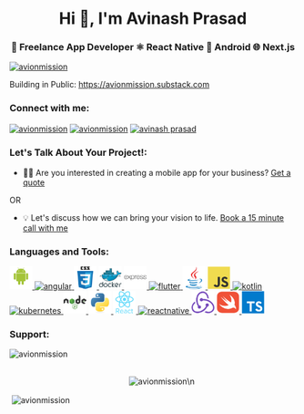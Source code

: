 <h1 align="center">Hi 👋, I'm Avinash Prasad</h1>
<h3 align="center">💼 Freelance App Developer ⚛️ React Native 💚 Android 🌐 Next.js</h3>

<p align="left"> <a href="https://twitter.com/avionmission" target="blank"><img src="https://img.shields.io/twitter/follow/avionmission?logo=twitter&style=for-the-badge" alt="avionmission" /></a> </p>

Building in Public: https://avionmission.substack.com

<h3 align="left">Connect with me:</h3>
<p align="left">
<a href="https://twitter.com/avionmission" target="blank"><img align="center" src="https://raw.githubusercontent.com/rahuldkjain/github-profile-readme-generator/master/src/images/icons/Social/twitter.svg" alt="avionmission" height="30" width="40" /></a>
<a href="https://linkedin.com/in/avionmission" target="blank"><img align="center" src="https://raw.githubusercontent.com/rahuldkjain/github-profile-readme-generator/master/src/images/icons/Social/linked-in-alt.svg" alt="avionmission" height="30" width="40" /></a>
<a href="https://www.youtube.com/c/avinash prasad" target="blank"><img align="center" src="https://raw.githubusercontent.com/rahuldkjain/github-profile-readme-generator/master/src/images/icons/Social/youtube.svg" alt="avinash prasad" height="30" width="40" /></a>
</p>

<h3 align="left">Let's Talk About Your Project!:</h3>

- 👨‍💻 Are you interested in creating a mobile app for your business? [Get a quote](https://docs.google.com/forms/d/e/1FAIpQLScWGeXAD5Bhw7dwzHx1loqywM-gyShbdNJM24DuBWPQMqtWow/viewform)

OR

- 💡 Let's discuss how we can bring your vision to life. [Book a 15 minute call with me](https://calendly.com/avionmission/consultation?month=2023-04)

<h3 align="left">Languages and Tools:</h3>
<p align="left"> <a href="https://developer.android.com" target="_blank" rel="noreferrer"> <img src="https://raw.githubusercontent.com/devicons/devicon/master/icons/android/android-original-wordmark.svg" alt="android" width="40" height="40"/> </a> <a href="https://angular.io" target="_blank" rel="noreferrer"> <img src="https://angular.io/assets/images/logos/angular/angular.svg" alt="angular" width="40" height="40"/> </a> <a href="https://www.w3schools.com/css/" target="_blank" rel="noreferrer"> <img src="https://raw.githubusercontent.com/devicons/devicon/master/icons/css3/css3-original-wordmark.svg" alt="css3" width="40" height="40"/> </a> <a href="https://www.docker.com/" target="_blank" rel="noreferrer"> <img src="https://raw.githubusercontent.com/devicons/devicon/master/icons/docker/docker-original-wordmark.svg" alt="docker" width="40" height="40"/> </a> <a href="https://expressjs.com" target="_blank" rel="noreferrer"> <img src="https://raw.githubusercontent.com/devicons/devicon/master/icons/express/express-original-wordmark.svg" alt="express" width="40" height="40"/> </a> <a href="https://flutter.dev" target="_blank" rel="noreferrer"> <img src="https://www.vectorlogo.zone/logos/flutterio/flutterio-icon.svg" alt="flutter" width="40" height="40"/> </a> <a href="https://www.java.com" target="_blank" rel="noreferrer"> <img src="https://raw.githubusercontent.com/devicons/devicon/master/icons/java/java-original.svg" alt="java" width="40" height="40"/> </a> <a href="https://developer.mozilla.org/en-US/docs/Web/JavaScript" target="_blank" rel="noreferrer"> <img src="https://raw.githubusercontent.com/devicons/devicon/master/icons/javascript/javascript-original.svg" alt="javascript" width="40" height="40"/> </a> <a href="https://kotlinlang.org" target="_blank" rel="noreferrer"> <img src="https://www.vectorlogo.zone/logos/kotlinlang/kotlinlang-icon.svg" alt="kotlin" width="40" height="40"/> </a> <a href="https://kubernetes.io" target="_blank" rel="noreferrer"> <img src="https://www.vectorlogo.zone/logos/kubernetes/kubernetes-icon.svg" alt="kubernetes" width="40" height="40"/> </a> <a href="https://nodejs.org" target="_blank" rel="noreferrer"> <img src="https://raw.githubusercontent.com/devicons/devicon/master/icons/nodejs/nodejs-original-wordmark.svg" alt="nodejs" width="40" height="40"/> </a> <a href="https://www.python.org" target="_blank" rel="noreferrer"> <img src="https://raw.githubusercontent.com/devicons/devicon/master/icons/python/python-original.svg" alt="python" width="40" height="40"/> </a> <a href="https://reactjs.org/" target="_blank" rel="noreferrer"> <img src="https://raw.githubusercontent.com/devicons/devicon/master/icons/react/react-original-wordmark.svg" alt="react" width="40" height="40"/> </a> <a href="https://reactnative.dev/" target="_blank" rel="noreferrer"> <img src="https://reactnative.dev/img/header_logo.svg" alt="reactnative" width="40" height="40"/> </a> <a href="https://redux.js.org" target="_blank" rel="noreferrer"> <img src="https://raw.githubusercontent.com/devicons/devicon/master/icons/redux/redux-original.svg" alt="redux" width="40" height="40"/> </a> <a href="https://developer.apple.com/swift/" target="_blank" rel="noreferrer"> <img src="https://raw.githubusercontent.com/devicons/devicon/master/icons/swift/swift-original.svg" alt="swift" width="40" height="40"/> </a> <a href="https://www.typescriptlang.org/" target="_blank" rel="noreferrer"> <img src="https://raw.githubusercontent.com/devicons/devicon/master/icons/typescript/typescript-original.svg" alt="typescript" width="40" height="40"/> </a> </p>

<h3 align="left">Support:</h3>
<p><a href="https://www.buymeacoffee.com/avionmission"> <img align="left" src="https://cdn.buymeacoffee.com/buttons/v2/default-yellow.png" height="50" width="210" alt="avionmission" /></a></p><br><br>

<p><img align="left" src="https://github-readme-stats.vercel.app/api/top-langs?username=avionmission&show_icons=true&locale=en&layout=compact" alt="avionmission" /></p>

\n

<p>&nbsp;<img align="center" src="https://github-readme-stats.vercel.app/api?username=avionmission&show_icons=true&locale=en" alt="avionmission" /></p>
